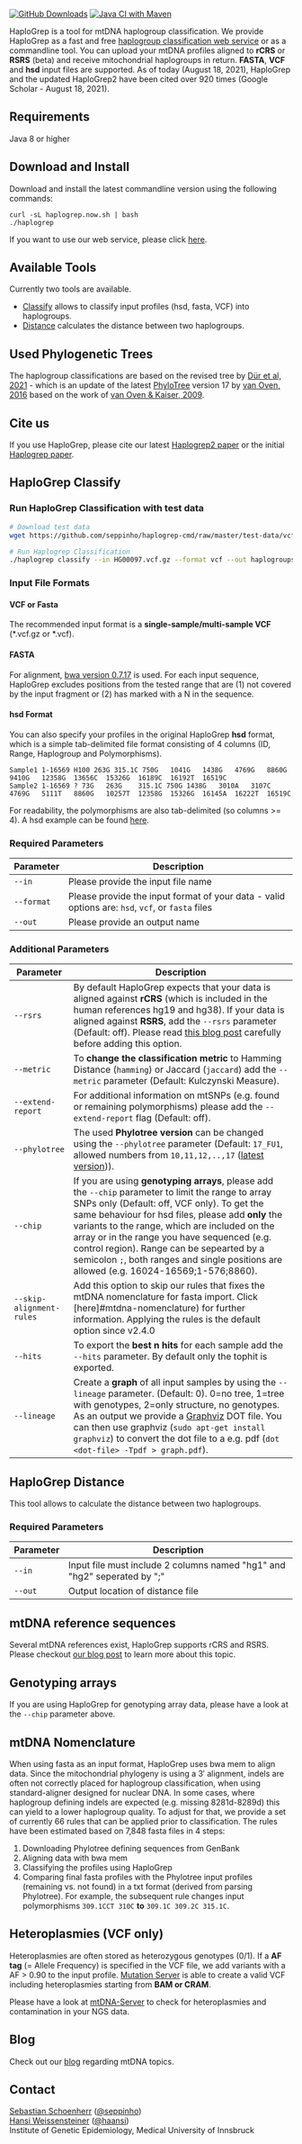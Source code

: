 [![GitHub Downloads](https://img.shields.io/github/downloads/seppinho/haplogrep-cmd/total.svg?style=flat)](https://github.com/seppinho/haplogrep-cmd/releases)
[![Java CI with Maven](https://github.com/seppinho/haplogrep-cmd/actions/workflows/maven.yml/badge.svg)](https://github.com/seppinho/haplogrep-cmd/actions/workflows/maven.yml)

HaploGrep is a tool for mtDNA haplogroup classification. We provide HaploGrep as a fast and free [haplogroup classification web service](https://haplogrep.i-med.ac.at/) or as a commandline tool. You can upload your mtDNA profiles aligned to **rCRS** or **RSRS** (beta) and receive mitochondrial haplogroups in return. **FASTA**, **VCF** and **hsd** input files are supported. As of today (August 18, 2021), HaploGrep and the updated HaploGrep2 have been cited over 920 times (Google Scholar - August 18, 2021). <p>

## Requirements

Java 8 or higher

## Download and Install

Download and install the latest commandline version using the following commands:

```
curl -sL haplogrep.now.sh | bash
./haplogrep 
```
If you want to use our web service, please click [here](https://haplogrep.i-med.ac.at/app/index.html).

## Available Tools
Currently two tools are available. 

* [Classify](#haplogrep-classify) allows to classify input profiles (hsd, fasta, VCF) into haplogroups. 
* [Distance](#haplogrep-distance) calculates the distance between two haplogroups. 

## Used Phylogenetic Trees
The haplogroup classifications are based on the revised tree by [Dür et al, 2021](https://www.mdpi.com/1422-0067/22/11/5747/htm) - which is an update of the latest [PhyloTree](http://phylotree.org/) version 17 by [van Oven, 2016](https://www.sciencedirect.com/science/article/pii/S1875176815302432) based on the work of [van Oven & Kaiser, 2009](https://onlinelibrary.wiley.com/doi/10.1002/humu.20921).


## Cite us
If you use HaploGrep, please cite our latest [Haplogrep2 paper](http://nar.oxfordjournals.org/content/early/2016/04/15/nar.gkw233) or the initial [Haplogrep paper](https://onlinelibrary.wiley.com/doi/abs/10.1002/humu.21382). 

## HaploGrep Classify 
### Run HaploGrep Classification with test data

```bash
# Download test data
wget https://github.com/seppinho/haplogrep-cmd/raw/master/test-data/vcf/HG00097.vcf.gz

# Run Haplogrep Classification
./haplogrep classify --in HG00097.vcf.gz --format vcf --out haplogroups.txt
```      
      
### Input File Formats

#### VCF or Fasta
The recommended input format is a **single-sample/multi-sample VCF** (\*.vcf.gz or \*.vcf).

#### FASTA
For alignment, [bwa version 0.7.17](https://github.com/lh3/bwa/releases/tag/v0.7.17) is used. For each input sequence, HaploGrep excludes positions from the tested range that are (1) not covered by the input fragment or (2) has marked with a N in the sequence.

#### hsd Format 
You can also specify your profiles in the original HaploGrep **hsd** format, which is a simple tab-delimited file format consisting of 4 columns (ID, Range, Haplogroup and Polymorphisms). 

```
Sample1 1-16569 H100 263G 315.1C 750G	1041G	1438G	4769G	8860G	9410G	12358G	13656C	15326G	16189C	16192T	16519C
Sample2 1-16569 ? 73G	263G	315.1C 750G	1438G	3010A	3107C	4769G	5111T	8860G	10257T	12358G	15326G	16145A	16222T	16519C
```
For readability, the polymorphisms are also tab-delimited (so columns >= 4). A hsd example can be found [here](https://raw.githubusercontent.com/seppinho/haplogrep-cmd/master/test-data/h100.hsd.txt). 

### Required Parameters   
|Parameter| Description|
|---|---|
|```--in``` | Please provide the input file name|
|```--format``` | Please provide the input format of your data - valid options are: `hsd`, `vcf`, or `fasta` files|
|```--out``` | Please provide an output name|

### Additional Parameters   
|Parameter| Description|
|---|---|
|```--rsrs```| By default HaploGrep expects that your data is aligned against **rCRS** (which is included in the human references hg19 and hg38). If your data is aligned against **RSRS**, add the `--rsrs` parameter (Default: off). Please read [this blog post](http://haplogrep.uibk.ac.at/blog/rcrs-vs-rsrs-vs-hg19/) carefully before adding this option.|
|```--metric```| To **change the classification metric** to Hamming Distance (```hamming```) or Jaccard (```jaccard```) add the `--metric` parameter (Default: Kulczynski Measure).|
|```--extend-report```| For additional information on mtSNPs (e.g. found or remaining polymorphisms) please add the `--extend-report` flag (Default: off).|
|```--phylotree```|  The used **Phylotree version** can be changed using the `--phylotree` parameter (Default: ```17_FU1```, allowed numbers from ```10,11,12,..,17``` ([latest version](http://phylotree.org/rCRS-oriented_version.htm))).|
|```--chip```| If you are using **genotyping arrays**, please add the `--chip` parameter to limit the range to array SNPs only (Default: off, VCF only). To get the same behaviour for hsd files, please add **only** the variants to the range, which are included on the array or in the range you have sequenced (e.g. control region). Range can be sepearted by a semicolon `;`, both ranges and single positions are allowed (e.g. 16024-16569;1-576;8860). |
|```--skip-alignment-rules```|  Add this option to skip our rules that fixes the mtDNA nomenclature for fasta import. Click [here]#mtdna-nomenclature) for further information. Applying the rules is the default option since v2.4.0|
|```--hits``` |  To export the **best n hits** for each sample add the `--hits` parameter. By default only the tophit is exported.|
|```--lineage```|  Create a **graph** of all input samples by using the `--lineage` parameter. (Default: 0). 0=no tree, 1=tree with genotypes, 2=only structure, no genotypes. As an output we provide a [Graphviz](http://www.graphviz.org/documentation/) DOT file. You can then use graphviz (`sudo apt-get install graphviz`) to convert the dot file to a e.g. pdf (`dot <dot-file> -Tpdf > graph.pdf`).|

## HaploGrep Distance
This tool allows to calculate the distance between two haplogroups. 

### Required Parameters   
|Parameter| Description|
|---|---|
|```--in``` | Input file must include 2 columns named "hg1" and "hg2" seperated by ";" |
|```--out``` | Output location of distance file |

## mtDNA reference sequences
Several mtDNA references exist, HaploGrep supports rCRS and RSRS. Please checkout [our blog post](http://haplogrep.uibk.ac.at/blog/rcrs-vs-rsrs-vs-hg19/) to learn more about this topic.

## Genotyping arrays
If you are using HaploGrep for genotyping array data, please have a look at the `--chip` parameter above. 

## mtDNA Nomenclature
When using fasta as an input format, HaploGrep uses bwa mem to align data. Since the mitochondrial phylogeny is using a 3′ alignment, indels are often not correctly placed for haplogroup classification, when using standard-aligner designed for nuclear DNA. In some cases, where haplogroup defining indels are expected (e.g. missing 8281d-8289d) this can yield to a lower haplogroup quality. To adjust for that, we provide a set of currently 66 rules that can be applied prior to classification. The rules have been estimated based on 7,848 fasta files in 4 steps:
   1. Downloading Phylotree defining sequences from GenBank
   2. Aligning data with bwa mem 
   3. Classifying the profiles using HaploGrep
   4. Comparing final fasta profiles with the Phylotree input profiles (remaining vs. not found) in a txt format (derived from parsing Phylotree). 
For example, the subsequent rule changes input polymorphisms `309.1CCT 310C` **to** `309.1C 309.2C 315.1C`. 

## Heteroplasmies (VCF only)
Heteroplasmies are often stored as heterozygous genotypes (0/1). If a **AF tag** (= Allele Frequency) is specified in the VCF file, we add variants with a AF > 0.90 to the input profile. [Mutation Server](https://github.com/seppinho/mutation-server) is able to create a valid VCF including heteroplasmies starting from **BAM or CRAM**. 

Please have a look at [mtDNA-Server](http://mtdna-server.uibk.ac.at) to check for heteroplasmies and contamination in your NGS data.

## Blog
Check out our [blog](http://haplogrep.uibk.ac.at/blog/) regarding mtDNA topics.

## Contact
[Sebastian Schoenherr](mailto:sebastian.schoenherr@i-med.ac.at) ([@seppinho](https://twitter.com/seppinho))  
[Hansi Weissensteiner](mailto:hansi.weissensteiner@i-med.ac.at) ([@haansi](https://twitter.com/whansi))  
Institute of Genetic Epidemiology, Medical University of Innsbruck
